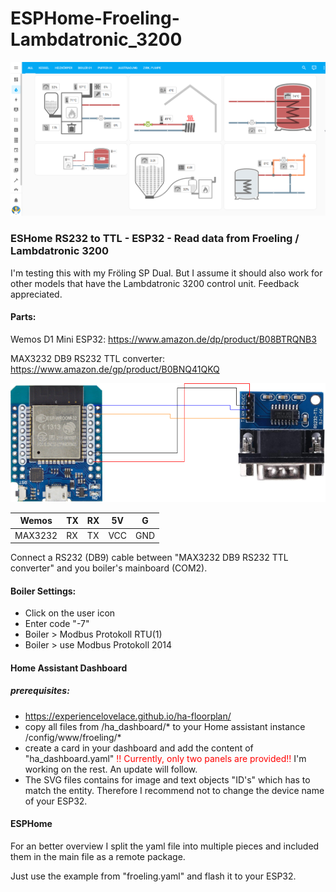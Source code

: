 # ESPHome-Froeling-Lambdatronic_3200

![wiring diagram](docs/ha_dashboard_01.png)

### ESHome RS232 to TTL - ESP32 - Read data from Froeling / Lambdatronic 3200

I'm testing this with my Fröling SP Dual. But I assume it should also work for other models that have the Lambdatronic 3200 control unit. Feedback appreciated.

#### Parts:
Wemos D1 Mini ESP32:
https://www.amazon.de/dp/product/B08BTRQNB3

MAX3232 DB9 RS232 TTL converter:
https://www.amazon.de/gp/product/B0BNQ41QKQ

![wiring diagram](docs/wemos-rs3232-ttl.png)

|  Wemos | TX  | RX  | 5V  | G  |
|---|---|---|---|---|
| MAX3232  | RX  |  TX |  VCC | GND  |

Connect a RS232 (DB9) cable between "MAX3232 DB9 RS232 TTL converter" and you boiler's mainboard (COM2).

#### Boiler Settings:
- Click on the user icon
- Enter code "-7"
- Boiler > Modbus Protokoll RTU(1)
- Boiler > use Modbus Protokoll 2014

#### Home Assistant Dashboard
##### prerequisites:
- https://experiencelovelace.github.io/ha-floorplan/
- copy all files from /ha_dashboard/* to your Home assistant instance /config/www/froeling/*
- create a card in your dashboard and add the content of "ha_dashboard.yaml"
<span style="color:red">!! Currently, only two panels are provided!!</span> I'm working on the rest. An update will follow.
- The SVG files contains for image and text objects "ID's" which has to match the entity. Therefore I recommend not to change the device name of your ESP32.

#### ESPHome
For an better overview I split the yaml file into multiple pieces and included them in the main file as a remote package.

Just use the example from "froeling.yaml" and flash it to your ESP32.